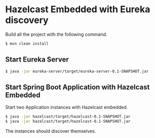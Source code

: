 # Hazelcast Embedded with Eureka discovery

Build all the project with the following command.

```bash
$ mvn clean install
```

## Start Eureka Server

```bash
$ java -jar eureka-server/target/eureka-server-0.1-SNAPSHOT.jar
```

## Start Spring Boot Application with Hazelcast Embedded

Start two Application instances with Hazelcast embedded.

```bash
$ java -jar hazelcast/target/hazelcast-0.1-SNAPSHOT.jar
$ java -jar hazelcast/target/hazelcast-0.1-SNAPSHOT.jar
```

The instances should discover themselves.